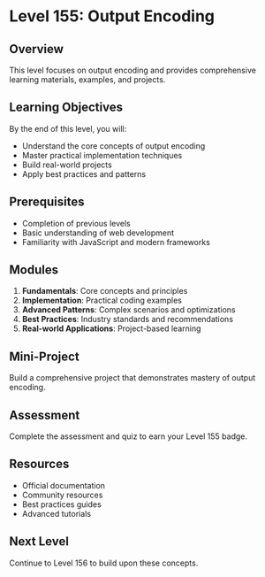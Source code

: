 # Level 155: Output Encoding

## Overview
This level focuses on output encoding and provides comprehensive learning materials, examples, and projects.

## Learning Objectives
By the end of this level, you will:
- Understand the core concepts of output encoding
- Master practical implementation techniques
- Build real-world projects
- Apply best practices and patterns

## Prerequisites
- Completion of previous levels
- Basic understanding of web development
- Familiarity with JavaScript and modern frameworks

## Modules
1. **Fundamentals**: Core concepts and principles
2. **Implementation**: Practical coding examples
3. **Advanced Patterns**: Complex scenarios and optimizations
4. **Best Practices**: Industry standards and recommendations
5. **Real-world Applications**: Project-based learning

## Mini-Project
Build a comprehensive project that demonstrates mastery of output encoding.

## Assessment
Complete the assessment and quiz to earn your Level 155 badge.

## Resources
- Official documentation
- Community resources
- Best practices guides
- Advanced tutorials

## Next Level
Continue to Level 156 to build upon these concepts.
